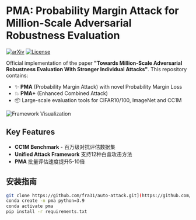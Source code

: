# PMA: Probability Margin Attack for Million-Scale Adversarial Robustness Evaluation

[![arXiv](https://img.shields.io/badge/arXiv-2411.15210-b31b1b.svg)](https://arxiv.org/abs/2411.15210)
[![License](https://img.shields.io/badge/License-Apache%202.0-blue.svg)](https://opensource.org/licenses/Apache-2.0)

Official implementation of the paper **"Towards Million-Scale Adversarial Robustness Evaluation With Stronger Individual Attacks"**. This repository contains:

- ✨ **PMA** (Probability Margin Attack) with novel Probability Margin Loss
- 💥 **PMA+** (Enhanced Combined Attack)
- 📦 Large-scale evaluation tools for CIFAR10/100, ImageNet and CC1M

![Framework Visualization](https://raw.githubusercontent.com/fra31/auto-attack/main/assets/pma_diagram.png)

## Key Features
- **CC1M Benchmark** - 百万级对抗评估数据集
- **Unified Attack Framework** 支持12种白盒攻击方法
- **PMA** 批量评估速度提升5-10倍

## 安装指南
```bash
git clone https://github.com/fra31/auto-attack.git](https://github.com/xieyong0/PMA.git
conda create -n pma python=3.9
conda activate pma
pip install -r requirements.txt

